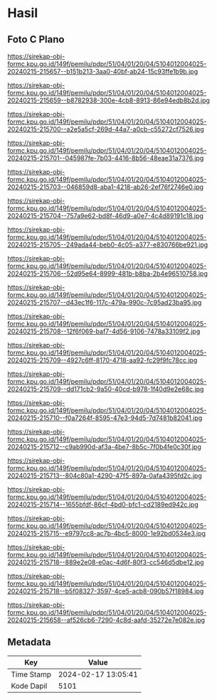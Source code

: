 # Hasil

## Foto C Plano

https://sirekap-obj-formc.kpu.go.id/149f/pemilu/pdpr/51/04/01/20/04/5104012004025-20240215-215657--b151b213-3aa0-40bf-ab24-15c93ffe1b9b.jpg

https://sirekap-obj-formc.kpu.go.id/149f/pemilu/pdpr/51/04/01/20/04/5104012004025-20240215-215659--b8782938-300e-4cb8-8913-86e94edb8b2d.jpg

https://sirekap-obj-formc.kpu.go.id/149f/pemilu/pdpr/51/04/01/20/04/5104012004025-20240215-215700--a2e5a5cf-269d-44a7-a0cb-c55272cf7526.jpg

https://sirekap-obj-formc.kpu.go.id/149f/pemilu/pdpr/51/04/01/20/04/5104012004025-20240215-215701--045987fe-7b03-4416-8b56-48eae31a7376.jpg

https://sirekap-obj-formc.kpu.go.id/149f/pemilu/pdpr/51/04/01/20/04/5104012004025-20240215-215703--046859d8-aba1-4218-ab26-2ef76f2746e0.jpg

https://sirekap-obj-formc.kpu.go.id/149f/pemilu/pdpr/51/04/01/20/04/5104012004025-20240215-215704--757a9e62-bd8f-46d9-a0e7-4c4d89191c18.jpg

https://sirekap-obj-formc.kpu.go.id/149f/pemilu/pdpr/51/04/01/20/04/5104012004025-20240215-215705--249ada44-beb0-4c05-a377-e830766be921.jpg

https://sirekap-obj-formc.kpu.go.id/149f/pemilu/pdpr/51/04/01/20/04/5104012004025-20240215-215706--52d95e64-8999-481b-b8ba-2b4e96510758.jpg

https://sirekap-obj-formc.kpu.go.id/149f/pemilu/pdpr/51/04/01/20/04/5104012004025-20240215-215707--d43ec1f6-117c-479a-990c-7c95ad23ba95.jpg

https://sirekap-obj-formc.kpu.go.id/149f/pemilu/pdpr/51/04/01/20/04/5104012004025-20240215-215708--12f6f069-baf7-4d56-9106-7478a33109f2.jpg

https://sirekap-obj-formc.kpu.go.id/149f/pemilu/pdpr/51/04/01/20/04/5104012004025-20240215-215709--4927c6ff-8170-4718-aa92-fc29f9fc78cc.jpg

https://sirekap-obj-formc.kpu.go.id/149f/pemilu/pdpr/51/04/01/20/04/5104012004025-20240215-215709--dd171cb2-9a50-40cd-b978-1f40d9e2e68c.jpg

https://sirekap-obj-formc.kpu.go.id/149f/pemilu/pdpr/51/04/01/20/04/5104012004025-20240215-215710--f0a7264f-8595-47e3-94d5-7d7481b82041.jpg

https://sirekap-obj-formc.kpu.go.id/149f/pemilu/pdpr/51/04/01/20/04/5104012004025-20240215-215712--c9ab990d-af3a-4be7-8b5c-7f0b4fe0c30f.jpg

https://sirekap-obj-formc.kpu.go.id/149f/pemilu/pdpr/51/04/01/20/04/5104012004025-20240215-215713--804c80a1-4290-47f5-897a-0afa4395fd2c.jpg

https://sirekap-obj-formc.kpu.go.id/149f/pemilu/pdpr/51/04/01/20/04/5104012004025-20240215-215714--1655bfdf-86cf-4bd0-bfc1-cd2189ed942c.jpg

https://sirekap-obj-formc.kpu.go.id/149f/pemilu/pdpr/51/04/01/20/04/5104012004025-20240215-215715--e9797cc8-ac7b-4bc5-8000-1e92bd0534e3.jpg

https://sirekap-obj-formc.kpu.go.id/149f/pemilu/pdpr/51/04/01/20/04/5104012004025-20240215-215718--889e2e08-e0ac-4d6f-80f3-cc546d5dbe12.jpg

https://sirekap-obj-formc.kpu.go.id/149f/pemilu/pdpr/51/04/01/20/04/5104012004025-20240215-215718--b5f08327-3597-4ce5-acb8-090b57f18984.jpg

https://sirekap-obj-formc.kpu.go.id/149f/pemilu/pdpr/51/04/01/20/04/5104012004025-20240215-215658--af526cb6-7290-4c8d-aafd-35272e7e082e.jpg


## Metadata

| Key        | Value               |
| ---------- | ------------------- |
| Time Stamp | 2024-02-17 13:05:41 |
| Kode Dapil | 5101                |



